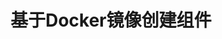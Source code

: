 ---
title: 基于Docker镜像创建组件
description: 本章节将带你认识Rainbond基于Docker镜像创建组件的支持规范
chapter: true
weight: 3400
aliases:
- /docs/user-manual/component-create/image-support/
---